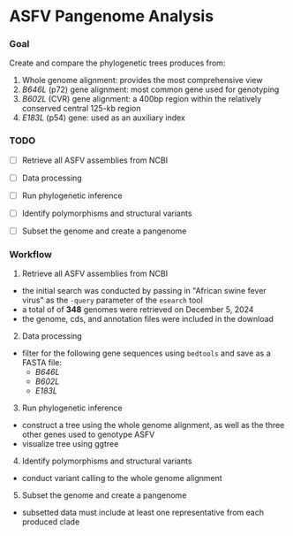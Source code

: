 # ASFV Pangenome Analysis

### Goal

Create and compare the phylogenetic trees produces from:

1. Whole genome alignment: provides the most comprehensive view
2. _B646L_ (p72) gene alignment: most common gene used for genotyping
3. _B602L_ (CVR) gene alignment: a 400bp region within the relatively conserved central 125-kb region
4. _E183L_ (p54) gene: used as an auxiliary index


### TODO

- [ ] Retrieve all ASFV assemblies from NCBI
- [ ] Data processing
- [ ] Run phylogenetic inference
- [ ] Identify polymorphisms and structural variants
- [ ] Subset the genome and create a pangenome


### Workflow

1. Retrieve all ASFV assemblies from NCBI

- the initial search was conducted by passing in "African swine fever virus" as the `-query` parameter of the `esearch` tool
- a total of of **348** genomes were retrieved on December 5, 2024
- the genome, cds, and annotation files were included in the download

2. Data processing

- filter for the following gene sequences using `bedtools` and save as a FASTA file:
    + _B646L_
    + _B602L_
    + _E183L_

3. Run phylogenetic inference

- construct a tree using the whole genome alignment, as well as the three other genes used to genotype ASFV
- visualize tree using ggtree

4. Identify polymorphisms and structural variants

- conduct variant calling to the whole genome alignment

5. Subset the genome and create a pangenome

- subsetted data must include at least one representative from each produced clade
